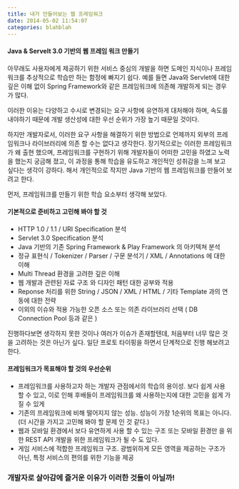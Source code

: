 ```yaml
---
title: 내가 만들어보는 웹 프레임워크
date: 2014-05-02 11:54:07
categories: blahblah
---
```


#### Java & Servelt 3.0 기반의 웹 프레임 워크 만들기


아무래도 사용자에게 제공하기 위한 서비스 중심의 개발을 하면 도메인 지식이나 프레임워크를 추상적으로 학습만 하는 함정에 빠지기 쉽다. 예를 들면 Java와 Servlet에 대한 깊은 이해 없이 Spring Framework와 같은 프레임워크에 의존해 개발하게 되는 경우가 많다. 

이러한 이유는 다양하고 수시로 변경되는 요구 사항에 유연하게 대처해야 하며, 속도를 내야하기 때문에 개발 생산성에 대한 우선 순위가 가장 높기 때문일 것이다.

하지만 개발자로서, 이러한 요구 사항을 해결하기 위한 방법으로 언제까지 외부의 프레임워크나 라이브러리에 의존 할 수는 없다고 생각한다. 장기적으로는 이러한 프레임워크가 왜 출현 했으며, 프레임워크를 구현하기 위해 개발자들이 어떠한 고민을 하였고 노력을 했는지 궁금해 졌고, 이 과정을 통해 학습을 유도하고 개인적인 성취감을 느껴 보고 싶다는 생각이 강하다. 해서 개인적으로 작지만 Java 기반의 웹 프레임워크를 만들어 보려고 한다.

먼저, 프레임워크를 만들기 위한 학습 요소부터 생각해 보았다.

#### 기본적으로 준비하고 고민해 봐야 할 것

- HTTP 1.0 / 1.1 / URI Specification 분석
- Servlet 3.0 Specification 분석
- Java 기반의 기존 Spring Framework & Play Framework 의 아키텍쳐 분석
- 정규 표현식 / Tokenizer / Parser / 구문 분석기 / XML / Annotations 에 대한 이해
- Multi Thread 환경을 고려한 깊은 이해
- 웹 개발과 관련된 자료 구조 와 디자인 패턴 대한 공부와 적용
- Reponse 처리를 위한 String / JSON / XML / HTML / 기타 Template 과의 연동에 대한 전략
- 이외의 이슈와 적용 가능한 오픈 소스 또는 의존 라이브러리 선택 ( DB Connection Pool 등과 같은 )


진행하다보면 생각하지 못한 것이나 여러가 이슈가 존재할텐데, 처음부터 너무 많은 것을 고려하는 것은 아닌가 싶다. 일단 프로토 타이핑을 하면서 단계적으로 진행 해보려고 한다.

#### 프레임워크가 목표해야 할 것의 우선순위

- 프레임워크를 사용하고자 하는 개발자 관점에서의 학습의 용이성. 보다 쉽게 사용 할 수 있고, 이로 인해 후배들이 프레임워크를 왜 사용하는지에 대한 고민을 쉽게 가질 수 있게
- 기존의 프레임워크에 비해 떨어지지 않는 성능. 성능이 가장 1순위의 목표는 아니다. (더 시간을 가지고 고민해 봐야 할 문제 인 것 같다.)
- 웹과 모바일 환경에서 보다 유연하게 사용 할 수 있는 구조 또는 모바일 환경만 을 위한 REST API 개발을 위한 프레임워크가 될 수 도 있다.
- 게임 서비스에 적합한 프레임워크 구조. 광범위하게 모든 영역을 제공하는 구조가 아닌, 특정 서비스의 편의를 위한 기능을 제공

<p text-align='center'>
<h3>개발자로 살아감에 즐거운 이유가 이러한 것들이 아닐까!</h3>
<p>

